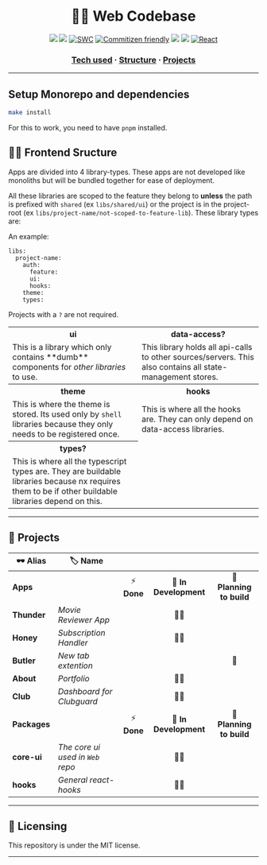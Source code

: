 

<div align="center">

🧑‍💻 Web Codebase
===========

<div id="tech-used"></div>

![](https://img.shields.io/badge/Jest-C21325?style=for-the-badge&logo=jest&logoColor=white)
![](https://img.shields.io/badge/nestjs-E0234E?style=for-the-badge&logo=nestjs&logoColor=white)
[![SWC](https://img.shields.io/badge/-swc-brightgreen.svg?style=for-the-badge&color=yellow&logo=swc&logoColor=black)](https://swc.rs)
[![Commitizen friendly](https://img.shields.io/badge/commitizen_friendly-brightgreen.svg?style=for-the-badge&color=green)](http://commitizen.github.io/cz-cli)
![](https://img.shields.io/badge/Yarn-2C8EBB?style=for-the-badge&logo=yarn&logoColor=white)
![](https://img.shields.io/badge/eslint-3A33D1?style=for-the-badge&logo=eslint&logoColor=white)
[![React](https://img.shields.io/badge/React-20232A?style=for-the-badge&logo=react&logoColor=61DAFB)](https://reactjs.org)


### [Tech used](#tech-used) **·** [Structure](#frontend-sructure) **·** [Projects](#projects)

</div>

---

## Setup Monorepo and dependencies

```bash
make install
```

For this to work, you need to have `pnpm` installed.


## 👷🏻 Frontend Sructure

Apps are divided into 4 library-types. These apps are not developed like monoliths but will be bundled together for ease of deployment.

All these libraries are scoped to the feature they belong to **unless** the path is prefixed with `shared` (ex `libs/shared/ui`) or the project is in the project-root (ex `libs/project-name/not-scoped-to-feature-lib`). These library types are:

An example:
```
libs:
  project-name:
    auth:
      feature:
      ui:
      hooks:
    theme:
    types:
```

Projects with a `?` are not required.



<table>
  <tr>
    <th>ui</th>
    <th>data-access?</th>
  </tr>
  <tr>
      <td>
        This is a library which only contains **dumb** components for <i>other libraries</i> to use.
      </td>
      <td>
        This library holds all api-calls to other sources/servers. This also contains all state-management stores.
      </td>
  </tr>
  <tr>
    <th>
      theme
    </th>
      <th>
      hooks
    </th>
  </tr>
  <tr>
    <td>
    This is where the theme is stored. Its used only by <code>shell</code> libraries because they only needs to be registered once.
    </td>
    <td>
      This is where all the hooks are. They can only depend on data-access libraries.
    </td>
<tr>
    <th>
      types?
    </th>
  </tr>
  <tr>

  <td>
    This is where all the typescript types are. They are buildable libraries because nx requires them to be if other buildable libraries depend on this.
  </td>
  </tr>

</table>

---

<h2 id="projects">🔧 Projects</h2>

| 🕶️ Alias              | 🏷️ Name                   |              |                           |                           |
| --------------------- | -------------------------- | :----------: | :-----------------------: | :-----------------------: |
| **Apps**              |                            |  ⚡ **Done** |     🚧 **In Development** | 🤔 **Planning to build** |
| **Thunder**           | _Movie Reviewer App_       |               |           👷🏾             |                           |
| **Honey**             | _Subscription Handler_     |               |           👷🏾             |                           |
| **Butler**            | _New tab extention_        |               |                          |            🚦             |
| **About**                | _Portfolio_                |               |           👷🏾              |                           |
| **Club**              | _Dashboard for Clubguard_  |               |             👷🏾             |                         |
| **Packages**        |                            | ⚡ **Done**   | 🚧 **In Development**    | 🤔 **Planning to build** |
| **core-ui**          | _The core ui used in `Web` repo_          |               |           👷🏾             |                           |
| **hooks**             | _General react-hooks_|               |           👷🏾             |                           |

---


## 📜 Licensing
This repository is under the MIT license.

---
